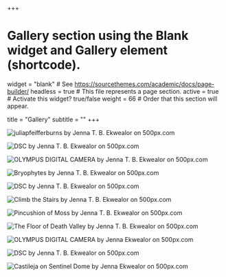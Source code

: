 +++
# Gallery section using the Blank widget and Gallery element (shortcode).
widget = "blank"  # See https://sourcethemes.com/academic/docs/page-builder/
headless = true  # This file represents a page section.
active = true  # Activate this widget? true/false
weight = 66  # Order that this section will appear.

title = "Gallery"
subtitle = ""
+++


<div class='pixels-photo'">
  <p>
    <img src='https://drscdn.500px.org/photo/242266657/m%3D900/v2?user_id=24976563&webp=true&sig=3285b43e539a7a9cac1545e57b95d162a6cbb63767ec06a2dbb398ddb28b8bc8' alt='juliapfeifferburns by Jenna T. B. Ekwealor on 500px.com'>
  </p>
  <a href='https://500px.com/photo/242266657/juliapfeifferburns-by-jenna-t-b-ekwealor' alt='juliapfeifferburns by Jenna T. B. Ekwealor on 500px.com'></a>
</div>


<div class='pixels-photo'>
  <p>
    <img src='https://drscdn.500px.org/photo/242266613/m%3D900/v2?user_id=24976563&webp=true&sig=a6c4a49b131a82831ba124772618db7a1945e573938415e36bda2ff3a786c924' alt='DSC by Jenna T. B. Ekwealor on 500px.com'>
  </p>
  <a href='https://500px.com/photo/242266613/dsc-by-jenna-t-b-ekwealor' alt='DSC by Jenna T. B. Ekwealor on 500px.com'></a>
</div>


<div class='pixels-photo'>
  <p>
    <img src='https://drscdn.500px.org/photo/290697417/m%3D900/v2?user_id=24976563&webp=true&sig=2002810a5273da87c8e7ce1461a1adfb0b525710d7d7ee16313cd9fe1e134d9f' alt='OLYMPUS DIGITAL CAMERA by Jenna T. B. Ekwealor on 500px.com'>
  </p>
  <a href='https://500px.com/photo/290697417/olympus-digital-camera-by-jenna-t-b-ekwealor' alt='OLYMPUS DIGITAL CAMERA by Jenna T. B. Ekwealor on 500px.com'></a>
</div>


<div class='pixels-photo'>
  <p>
    <img src='https://drscdn.500px.org/photo/242263143/m%3D900/v2?user_id=24976563&webp=true&sig=d014b4345dfec005c575bec79a07b85963e6563db068c9e9efbc53d934e837b1' alt='Bryophytes by Jenna T. B. Ekwealor on 500px.com'>
  </p>
  <a href='https://500px.com/photo/242263143/bryophytes-by-jenna-t-b-ekwealor' alt='Bryophytes by Jenna T. B. Ekwealor on 500px.com'></a>
</div>


<div class='pixels-photo'>
  <p>
    <img src='https://drscdn.500px.org/photo/242263445/m%3D900/v2?user_id=24976563&webp=true&sig=a6ee028f95fc85a2dd0bfa0acd857f79cbac06bb847d25d408dad19e0ea272e4' alt='DSC by Jenna T. B. Ekwealor on 500px.com'>
  </p>
  <a href='https://500px.com/photo/242263445/dsc-by-jenna-t-b-ekwealor' alt='DSC by Jenna T. B. Ekwealor on 500px.com'></a>
</div>


<div class='pixels-photo'>
  <p>
    <img src='https://drscdn.500px.org/photo/291990859/m%3D900/v2?user_id=24976563&webp=true&sig=d74529bbc02a11ccb0234a938e62ca8ce34e05547820f65cc4a3112d2eda8b08' alt='Climb the Stairs by Jenna T. B. Ekwealor on 500px.com'>
  </p>
  <a href='https://500px.com/photo/291990859/climb-the-stairs-by-jenna-t-b-ekwealor' alt='Climb the Stairs by Jenna T. B. Ekwealor on 500px.com'></a>
</div>


<div class='pixels-photo'>
  <p>
    <img src='https://drscdn.500px.org/photo/290697431/m%3D900/v2?user_id=24976563&webp=true&sig=fc03d814056781cf82d7680d01708d529689e2e52e00a0d62e819d1e474fb00f' alt='Pincushion of Moss by Jenna T. B. Ekwealor on 500px.com'>
  </p>
  <a href='https://500px.com/photo/290697431/pincushion-of-moss-by-jenna-t-b-ekwealor' alt='Pincushion of Moss by Jenna T. B. Ekwealor on 500px.com'></a>
</div>


<div class='pixels-photo'>
  <p>
    <img src='https://drscdn.500px.org/photo/242266577/m%3D900/v2?user_id=24976563&webp=true&sig=a8766ab43c47b7b2d21cf5219adbb90feffc8a529eaef2eac1779b9334c90239' alt='The Floor of Death Valley by Jenna T. B. Ekwealor on 500px.com'>
  </p>
  <a href='https://500px.com/photo/242266577/the-floor-of-death-valley-by-jenna-t-b-ekwealor' alt='The Floor of Death Valley by Jenna T. B. Ekwealor on 500px.com'></a>
</div>

<div class='pixels-photo'>
  <p>
    <img src='https://drscdn.500px.org/photo/290697433/m%3D900/v2?sig=8a5eba50765842b91e60ad098c3f2fefe306e451a175675a8d636721db2af2cb' alt='OLYMPUS DIGITAL CAMERA by Jenna Ekwealor on 500px.com'>
  </p>
  <a href='https://500px.com/photo/290697433/OLYMPUS-DIGITAL-CAMERA-by-Jenna-Ekwealor' alt='OLYMPUS DIGITAL CAMERA by Jenna Ekwealor on 500px.com'></a>
</div>

<script type='text/javascript' src='https://500px.com/embed.js'></script>

<div class='pixels-photo'>
  <p>
    <img src='https://drscdn.500px.org/photo/242263467/m%3D900/v2?user_id=24976563&webp=true&sig=c667828611212e400addc35e77087dbc4677e0be502c27675dab7b2ce2ddf17d' alt='DSC by Jenna T. B. Ekwealor on 500px.com'>
  </p>
  <a href='https://500px.com/photo/242263467/dsc-by-jenna-t-b-ekwealor' alt='DSC by Jenna T. B. Ekwealor on 500px.com'></a>
</div>

<div class='pixels-photo'>
<p>
<img src='https://drscdn.500px.org/photo/290700623/m%3D900/v2?sig=c4b3d5cd45fac16bf8fe0eef295b2c89bea53825b5352361dd0a3377ccee9b50' alt='Castileja on Sentinel Dome by Jenna Ekwealor on 500px.com'>
</p>
<a href='https://500px.com/photo/290700623/Castileja-on-Sentinel-Dome-by-Jenna-Ekwealor' alt='Castileja on Sentinel Dome by Jenna Ekwealor on 500px.com'></a>
</div>

<script type='text/javascript' src='https://500px.com/embed.js'></script>

<script type='text/javascript' src='https://500px.com/embed.js'></script>
</div><!-- /.blurb -->

<div class=blurb>

